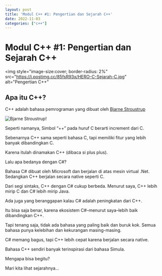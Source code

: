 ```yaml
---
layout: post
title: 'Modul C++ #1: Pengertian dan Sejarah C++'
date: 2022-11-03
categories: ["c++"]
---
```


# Modul C++ #1: Pengertian dan Sejarah C++

<img style="image-size:cover; border-radius: 2%" src="https://i.postimg.cc/85fsR93x/HERO-C-Sejarah-C.jpg" alt="Pengertian C++"

## Apa itu C++?

C++ adalah bahasa pemrograman yang dibuat oleh <a href="https://id.wikipedia.org/wiki/Bjarne_Stroustrup">Bjarne Stroustrup</a>

![Bjarne Stroustrup!](https://upload.wikimedia.org/wikipedia/commons/d/da/BjarneStroustrup.jpg "Bjarne Stroustrup")

Seperti namanya, Simbol “++” pada huruf C berarti increment dari C.

Sebenarnya C++ sama seperti bahasa C, tapi memiliki fitur yang lebih banyak dibandingkan C.

Karena itulah dinamakan C++ (dibaca si plus plus).

Lalu apa bedanya dengan C#?

Bahasa C# dibuat oleh Microsoft dan berjalan di atas mesin virtual .Net. Sedangkan C++ berjalan secara native seperti C.

Dari segi sintaks, C++ dengan C# cukup berbeda. Menurut saya, C++ lebih mirip C dan C# lebih mirip Java.

Ada juga yang beranggapan kalau C# adalah peningkatan dari C++.


Itu bisa saja benar, karena ekosistem C#–menurut saya–lebih baik dibandingkan C++.

Tapi tenang saja, tidak ada bahasa yang paling baik dan buruk kok. Semua bahasa punya kelebihan dan kekurangan masing-masing.

C# memang bagus, tapi C++ lebih cepat karena berjalan secara native.

Bahasa C++ sendiri banyak terinspirasi dari bahasa Simula.

Mengapa bisa begitu?

Mari kita lihat sejarahnya…